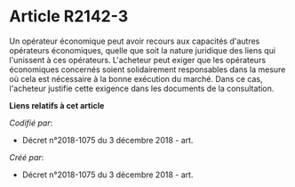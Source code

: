 # Article R2142-3

Un opérateur économique peut avoir recours aux capacités d'autres opérateurs économiques, quelle que soit la nature juridique
des liens qui l'unissent à ces opérateurs. L'acheteur peut exiger que les opérateurs économiques concernés soient
solidairement responsables dans la mesure où cela est nécessaire à la bonne exécution du marché. Dans ce cas, l'acheteur
justifie cette exigence dans les documents de la consultation.

**Liens relatifs à cet article**

_Codifié par_:

  - Décret n°2018-1075 du 3 décembre 2018 - art.

_Créé par_:

  - Décret n°2018-1075 du 3 décembre 2018 - art.
